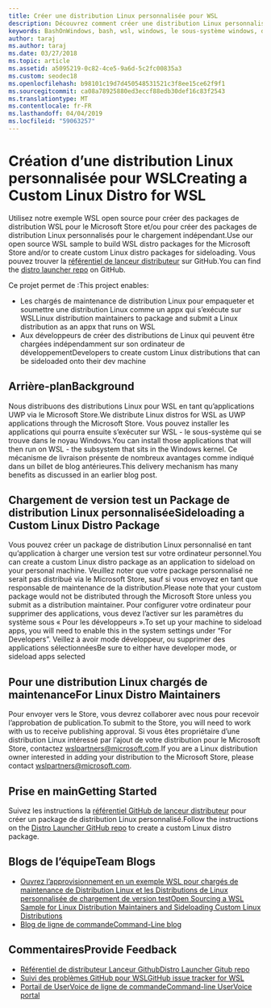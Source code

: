 ```yaml
---
title: Créer une distribution Linux personnalisée pour WSL
description: Découvrez comment créer une distribution Linux personnalisée pour le sous-système de Windows pour Linux.
keywords: BashOnWindows, bash, wsl, windows, le sous-système windows, distributeur, personnalisé
author: taraj
ms.author: taraj
ms.date: 03/27/2018
ms.topic: article
ms.assetid: a5095219-0c82-4ce5-9a6d-5c2fc00835a3
ms.custom: seodec18
ms.openlocfilehash: b98101c19d7d450548531521c3f8ee15ce62f9f1
ms.sourcegitcommit: ca08a78925880ed3eccf88edb30def16c83f2543
ms.translationtype: MT
ms.contentlocale: fr-FR
ms.lasthandoff: 04/04/2019
ms.locfileid: "59063257"
---
```

# <a name="creating-a-custom-linux-distro-for-wsl"></a><span data-ttu-id="d4368-104">Création d’une distribution Linux personnalisée pour WSL</span><span class="sxs-lookup"><span data-stu-id="d4368-104">Creating a Custom Linux Distro for WSL</span></span>

<span data-ttu-id="d4368-105">Utilisez notre exemple WSL open source pour créer des packages de distribution WSL pour le Microsoft Store et/ou pour créer des packages de distribution Linux personnalisés pour le chargement indépendant.</span><span class="sxs-lookup"><span data-stu-id="d4368-105">Use our open source WSL sample to build WSL distro packages for the Microsoft Store and/or to create custom Linux distro packages for sideloading.</span></span> <span data-ttu-id="d4368-106">Vous pouvez trouver la [référentiel de lanceur distributeur](https://github.com/Microsoft/WSL-DistroLauncher) sur GitHub.</span><span class="sxs-lookup"><span data-stu-id="d4368-106">You can find the [distro launcher repo](https://github.com/Microsoft/WSL-DistroLauncher) on GitHub.</span></span>

<span data-ttu-id="d4368-107">Ce projet permet de :</span><span class="sxs-lookup"><span data-stu-id="d4368-107">This project enables:</span></span>
* <span data-ttu-id="d4368-108">Les chargés de maintenance de distribution Linux pour empaqueter et soumettre une distribution Linux comme un appx qui s’exécute sur WSL</span><span class="sxs-lookup"><span data-stu-id="d4368-108">Linux distribution maintainers to package and submit a Linux distribution as an appx that runs on WSL</span></span>
* <span data-ttu-id="d4368-109">Aux développeurs de créer des distributions de Linux qui peuvent être chargées indépendamment sur son ordinateur de développement</span><span class="sxs-lookup"><span data-stu-id="d4368-109">Developers to create custom Linux distributions that can be sideloaded onto their dev machine</span></span>

## <a name="background"></a><span data-ttu-id="d4368-110">Arrière-plan</span><span class="sxs-lookup"><span data-stu-id="d4368-110">Background</span></span>
<span data-ttu-id="d4368-111">Nous distribuons des distributions Linux pour WSL en tant qu’applications UWP via le Microsoft Store.</span><span class="sxs-lookup"><span data-stu-id="d4368-111">We distribute Linux distros for WSL as UWP applications through the Microsoft Store.</span></span> <span data-ttu-id="d4368-112">Vous pouvez installer les applications qui pourra ensuite s’exécuter sur WSL - le sous-système qui se trouve dans le noyau Windows.</span><span class="sxs-lookup"><span data-stu-id="d4368-112">You can install those applications that will then run on WSL - the subsystem that sits in the Windows kernel.</span></span> <span data-ttu-id="d4368-113">Ce mécanisme de livraison présente de nombreux avantages comme indiqué dans un billet de blog antérieures.</span><span class="sxs-lookup"><span data-stu-id="d4368-113">This delivery mechanism has many benefits as discussed in an earlier blog post.</span></span>

## <a name="sideloading-a-custom-linux-distro-package"></a><span data-ttu-id="d4368-114">Chargement de version test un Package de distribution Linux personnalisée</span><span class="sxs-lookup"><span data-stu-id="d4368-114">Sideloading a Custom Linux Distro Package</span></span>
<span data-ttu-id="d4368-115">Vous pouvez créer un package de distribution Linux personnalisé en tant qu’application à charger une version test sur votre ordinateur personnel.</span><span class="sxs-lookup"><span data-stu-id="d4368-115">You can create a custom Linux distro package as an application to sideload on your personal machine.</span></span> <span data-ttu-id="d4368-116">Veuillez noter que votre package personnalisé ne serait pas distribué via le Microsoft Store, sauf si vous envoyez en tant que responsable de maintenance de la distribution.</span><span class="sxs-lookup"><span data-stu-id="d4368-116">Please note that your custom package would not be distributed through the Microsoft Store unless you submit as a distribution maintainer.</span></span>
<span data-ttu-id="d4368-117">Pour configurer votre ordinateur pour supprimer des applications, vous devez l’activer sur les paramètres du système sous « Pour les développeurs ».</span><span class="sxs-lookup"><span data-stu-id="d4368-117">To set up your machine to sideload apps, you will need to enable this in the system settings under “For Developers”.</span></span>  <span data-ttu-id="d4368-118">Veillez à avoir mode développeur, ou supprimer des applications sélectionnées</span><span class="sxs-lookup"><span data-stu-id="d4368-118">Be sure to either have developer mode, or sideload apps selected</span></span>

## <a name="for-linux-distro-maintainers"></a><span data-ttu-id="d4368-119">Pour une distribution Linux chargés de maintenance</span><span class="sxs-lookup"><span data-stu-id="d4368-119">For Linux Distro Maintainers</span></span>
<span data-ttu-id="d4368-120">Pour envoyer vers le Store, vous devrez collaborer avec nous pour recevoir l’approbation de publication.</span><span class="sxs-lookup"><span data-stu-id="d4368-120">To submit to the Store, you will need to work with us to receive publishing approval.</span></span> <span data-ttu-id="d4368-121">Si vous êtes propriétaire d’une distribution Linux intéressé par l’ajout de votre distribution pour le Microsoft Store, contactez wslpartners@microsoft.com.</span><span class="sxs-lookup"><span data-stu-id="d4368-121">If you are a Linux distribution owner interested in adding your distribution to the Microsoft Store, please contact wslpartners@microsoft.com.</span></span>

## <a name="getting-started"></a><span data-ttu-id="d4368-122">Prise en main</span><span class="sxs-lookup"><span data-stu-id="d4368-122">Getting Started</span></span>
<span data-ttu-id="d4368-123">Suivez les instructions la [référentiel GitHub de lanceur distributeur](https://github.com/Microsoft/WSL-DistroLauncher) pour créer un package de distribution Linux personnalisé.</span><span class="sxs-lookup"><span data-stu-id="d4368-123">Follow the instructions on the [Distro Launcher GitHub repo](https://github.com/Microsoft/WSL-DistroLauncher) to create a custom Linux distro package.</span></span>

 
## <a name="team-blogs"></a><span data-ttu-id="d4368-124">Blogs de l’équipe</span><span class="sxs-lookup"><span data-stu-id="d4368-124">Team Blogs</span></span>
*  [<span data-ttu-id="d4368-125">Ouvrez l’approvisionnement en un exemple WSL pour chargés de maintenance de Distribution Linux et les Distributions de Linux personnalisée de chargement de version test</span><span class="sxs-lookup"><span data-stu-id="d4368-125">Open Sourcing a WSL Sample for Linux Distribution Maintainers and Sideloading Custom Linux Distributions</span></span>](https://blogs.msdn.microsoft.com/commandline/2018/03/26/wsl-distro-launcher/)
* [<span data-ttu-id="d4368-126">Blog de ligne de commande</span><span class="sxs-lookup"><span data-stu-id="d4368-126">Command-Line blog</span></span>](https://blogs.msdn.microsoft.com/commandline/)

## <a name="provide-feedback"></a><span data-ttu-id="d4368-127">Commentaires</span><span class="sxs-lookup"><span data-stu-id="d4368-127">Provide Feedback</span></span>
* [<span data-ttu-id="d4368-128">Référentiel de distributeur Lanceur Github</span><span class="sxs-lookup"><span data-stu-id="d4368-128">Distro Launcher Gitub repo</span></span>](https://github.com/Microsoft/WSL-DistroLauncher)
* [<span data-ttu-id="d4368-129">Suivi des problèmes GitHub pour WSL</span><span class="sxs-lookup"><span data-stu-id="d4368-129">GitHub issue tracker for WSL</span></span>](https://github.com/Microsoft/BashOnWindows/issues)
* [<span data-ttu-id="d4368-130">Portail de UserVoice de ligne de commande</span><span class="sxs-lookup"><span data-stu-id="d4368-130">Command-line UserVoice portal</span></span>](https://wpdev.uservoice.com/forums/266908-command-prompt-console-bash-on-ubuntu-on-windo/category/161892-bash)
